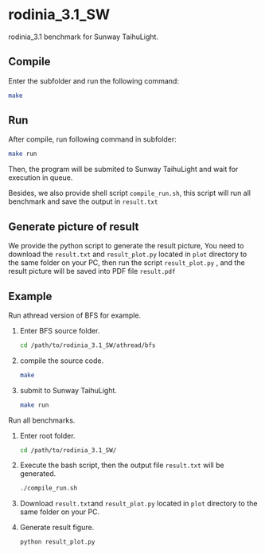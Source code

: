 # rodinia_3.1_SW
rodinia_3.1 benchmark for Sunway TaihuLight.

## Compile

Enter the subfolder and run the following command:

```bash
make
```

## Run

After compile, run following command in subfolder:

```bash
make run
```

Then, the program will be submited to Sunway TaihuLight and wait for execution in queue.

Besides, we also provide shell script `compile_run.sh`, this script will run all benchmark and save the output in `result.txt`

## Generate picture of result

We provide the python script to generate the result picture, You need to download the `result.txt` and  `result_plot.py` located in `plot` directory to  the same folder on your PC, then run the script `result_plot.py` , and the result picture will be saved into PDF file `result.pdf`

## Example

Run athread version of BFS for example.

1. Enter BFS source folder.

   ```bash
   cd /path/to/rodinia_3.1_SW/athread/bfs
   ```

2. compile the source code.

   ```bash
   make
   ```

3. submit to Sunway TaihuLight.

   ```bash
   make run
   ```

Run all benchmarks.

1. Enter root folder.

   ```bash
   cd /path/to/rodinia_3.1_SW/
   ```

2. Execute the bash script, then the output file `result.txt` will be generated.

   ```bash
   ./compile_run.sh
   ```

3. Download `result.txt`and `result_plot.py` located in `plot` directory to  the same folder on your PC.

4. Generate result figure.

   ```bash
   python result_plot.py
   ```

